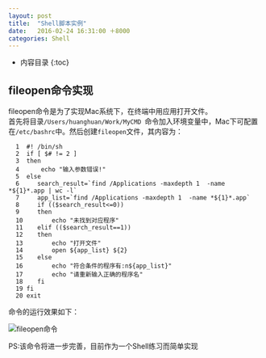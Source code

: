 ```yaml
---
layout: post
title:  "Shell脚本实例"
date:   2016-02-24 16:31:00 ＋8000
categories: Shell
---
```

* 内容目录
{:toc}



## fileopen命令实现

fileopen命令是为了实现Mac系统下，在终端中用应用打开文件。  
首先将目录`/Users/huanghuan/Work/MyCMD `命令加入环境变量中，Mac下可配置在`/etc/bashrc`中。然后创建`fileopen`文件，其内容为：

	  1  #! /bin/sh
	  2  if [ $# != 2 ]
	  3  then
	  4      echo "输入参数错误!"
	  5  else
	  6     search_result=`find /Applications -maxdepth 1  -name *${1}*.app | wc -l`
	  7     app_list=`find /Applications -maxdepth 1  -name *${1}*.app`
	  8     if (($search_result<=0))
	  9     then
	  10        echo "未找到对应程序"
	  11    elif (($search_result==1))
	  12    then
	  13        echo "打开文件"
	  14        open ${app_list} ${2}
	  15    else
	  16        echo "符合条件的程序有:n${app_list}"
	  17        echo "请重新输入正确的程序名"
	  18    fi
	  19 fi
	  20 exit
	  
命令的运行效果如下：

![fileopen命令]({{site.baseurl}}/pics/fileopen.png)

PS:该命令将进一步完善，目前作为一个Shell练习而简单实现	  

